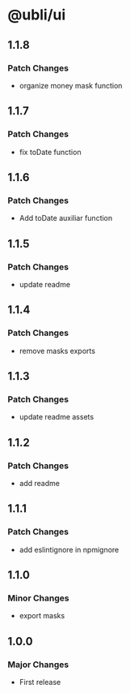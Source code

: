 # @ubli/ui

## 1.1.8

### Patch Changes

- organize money mask function

## 1.1.7

### Patch Changes

- fix toDate function

## 1.1.6

### Patch Changes

- Add toDate auxiliar function

## 1.1.5

### Patch Changes

- update readme

## 1.1.4

### Patch Changes

- remove masks exports

## 1.1.3

### Patch Changes

- update readme assets

## 1.1.2

### Patch Changes

- add readme

## 1.1.1

### Patch Changes

- add eslintignore in npmignore

## 1.1.0

### Minor Changes

- export masks

## 1.0.0

### Major Changes

- First release
